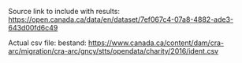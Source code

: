 Source link to include with results:
https://open.canada.ca/data/en/dataset/7ef067c4-07a8-4882-ade3-643d00fd6c49

Actual csv file:
bestand: https://www.canada.ca/content/dam/cra-arc/migration/cra-arc/gncy/stts/opendata/charity/2016/ident.csv

